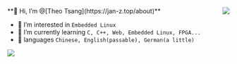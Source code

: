 <img align="right" src="https://github-readme-stats.vercel.app/api/top-langs/?username=Theo-Tsang&show_icons=true&hide=c&theme=vue-dark"/>
**👋 Hi, I’m @[Theo Tsang](https://jan-z.top/about)**

- 👀 I’m interested in `Embedded Linux`
- 🌱 I’m currently learning `C, C++, Web, Embedded Linux, FPGA...`
- 📜 languages `Chinese, English(passable), German(a little)`

<img align="left" src="https://github-readme-stats.vercel.app/api?username=Theo-Tsang&show_icons=true&theme=vue-dark&count_private=true"/>

<!---
Theo-Tsang/Theo-Tsang is a ✨ special ✨ repository because its `README.md` (this file) appears on your GitHub profile.
You can click the Preview link to take a look at your changes.
--->
